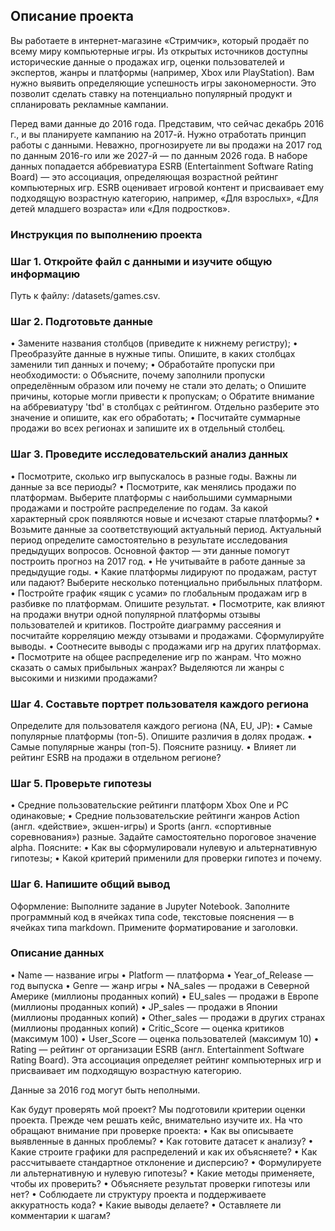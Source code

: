 ## Описание проекта

Вы работаете в интернет-магазине «Стримчик», который продаёт по всему миру компьютерные игры. 
Из открытых источников доступны исторические данные о продажах игр, оценки пользователей и экспертов, жанры и платформы (например, Xbox или PlayStation). Вам нужно выявить определяющие успешность игры закономерности. Это позволит сделать ставку на потенциально популярный продукт и спланировать рекламные кампании.

Перед вами данные до 2016 года. Представим, что сейчас декабрь 2016 г., и вы планируете кампанию на 2017-й. Нужно отработать принцип работы с данными. 
Неважно, прогнозируете ли вы продажи на 2017 год по данным 2016-го или же 2027-й — по данным 2026 года.
В наборе данных попадается аббревиатура ESRB (Entertainment Software Rating Board) — это ассоциация, определяющая возрастной рейтинг компьютерных игр. 
ESRB оценивает игровой контент и присваивает ему подходящую возрастную категорию, например, «Для взрослых», «Для детей младшего возраста» или «Для подростков».

### Инструкция по выполнению проекта

### Шаг 1. Откройте файл с данными и изучите общую информацию

Путь к файлу: /datasets/games.csv.

### Шаг 2. Подготовьте данные

•	Замените названия столбцов (приведите к нижнему регистру);
•	Преобразуйте данные в нужные типы. Опишите, в каких столбцах заменили тип данных и почему;
•	Обработайте пропуски при необходимости:
o	Объясните, почему заполнили пропуски определённым образом или почему не стали это делать;
o	Опишите причины, которые могли привести к пропускам;
o	Обратите внимание на аббревиатуру 'tbd' в столбцах с рейтингом. Отдельно разберите это значение и опишите, как его обработать;
•	Посчитайте суммарные продажи во всех регионах и запишите их в отдельный столбец.

### Шаг 3. Проведите исследовательский анализ данных

•	Посмотрите, сколько игр выпускалось в разные годы. Важны ли данные за все периоды?
•	Посмотрите, как менялись продажи по платформам. Выберите платформы с наибольшими суммарными продажами и постройте распределение по годам. За какой характерный срок появляются новые и исчезают старые платформы?
•	Возьмите данные за соответствующий актуальный период. Актуальный период определите самостоятельно в результате исследования предыдущих вопросов. Основной фактор — эти данные помогут построить прогноз на 2017 год.
•	Не учитывайте в работе данные за предыдущие годы.
•	Какие платформы лидируют по продажам, растут или падают? Выберите несколько потенциально прибыльных платформ.
•	Постройте график «ящик с усами» по глобальным продажам игр в разбивке по платформам. Опишите результат.
•	Посмотрите, как влияют на продажи внутри одной популярной платформы отзывы пользователей и критиков. Постройте диаграмму рассеяния и посчитайте корреляцию между отзывами и продажами. Сформулируйте выводы.
•	Соотнесите выводы с продажами игр на других платформах.
•	Посмотрите на общее распределение игр по жанрам. Что можно сказать о самых прибыльных жанрах? Выделяются ли жанры с высокими и низкими продажами?

### Шаг 4. Составьте портрет пользователя каждого региона

Определите для пользователя каждого региона (NA, EU, JP):
•	Самые популярные платформы (топ-5). Опишите различия в долях продаж.
•	Самые популярные жанры (топ-5). Поясните разницу.
•	Влияет ли рейтинг ESRB на продажи в отдельном регионе?

### Шаг 5. Проверьте гипотезы

•	Средние пользовательские рейтинги платформ Xbox One и PC одинаковые;
•	Средние пользовательские рейтинги жанров Action (англ. «действие», экшен-игры) и Sports (англ. «спортивные соревнования») разные.
Задайте самостоятельно пороговое значение alpha.
Поясните:
•	Как вы сформулировали нулевую и альтернативную гипотезы;
•	Какой критерий применили для проверки гипотез и почему.

### Шаг 6. Напишите общий вывод

Оформление: Выполните задание в Jupyter Notebook. Заполните программный код в ячейках типа code, текстовые пояснения — в ячейках типа markdown. Примените форматирование и заголовки.


### Описание данных

•	Name — название игры
•	Platform — платформа
•	Year_of_Release — год выпуска
•	Genre — жанр игры
•	NA_sales — продажи в Северной Америке (миллионы проданных копий)
•	EU_sales — продажи в Европе (миллионы проданных копий)
•	JP_sales — продажи в Японии (миллионы проданных копий)
•	Other_sales — продажи в других странах (миллионы проданных копий)
•	Critic_Score — оценка критиков (максимум 100)
•	User_Score — оценка пользователей (максимум 10)
•	Rating — рейтинг от организации ESRB (англ. Entertainment Software Rating Board). Эта ассоциация определяет рейтинг компьютерных игр и присваивает им подходящую возрастную категорию.

Данные за 2016 год могут быть неполными.

Как будут проверять мой проект?
Мы подготовили критерии оценки проекта. Прежде чем решать кейс, внимательно изучите их.
На что обращают внимание при проверке проекта:
•	Как вы описываете выявленные в данных проблемы?
•	Как готовите датасет к анализу?
•	Какие строите графики для распределений и как их объясняете?
•	Как рассчитываете стандартное отклонение и дисперсию?
•	Формулируете ли альтернативную и нулевую гипотезы?
•	Какие методы применяете, чтобы их проверить?
•	Объясняете результат проверки гипотезы или нет?
•	Соблюдаете ли структуру проекта и поддерживаете аккуратность кода?
•	Какие выводы делаете?
•	Оставляете ли комментарии к шагам?
